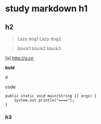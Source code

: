 # study markdown h1
## h2
> Lazy dog1
> Lazy dog2

> block1
  block2
  block3

[a] http://g.cn

**bold**

*it*

code

	public static void main(String [] args) {
		System.out.println("====");
	}

### h3
